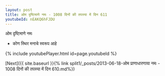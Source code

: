 ```yaml
---
layout: post
title: ओम दृष्टिमाणे नमः - 1008 दिनों की तपस्या में दिन 611
youtubeId: nEAKQ6hFJDU
---
```

 
 
 ओम दृष्टिमाणे नमः  
 
 -  कोण स्थिर मनाचे स्वरूप आहे 
 
  
 
  
 
 
 
 
 
 


{% include youtubePlayer.html id=page.youtubeId %}
 
[Next]({{ site.baseurl }}{% link  split1/_posts/2013-06-18-ओम प्राणाधारणाया नमः - 1008 दिनों की तपस्या में दिन 610.md%})
 
